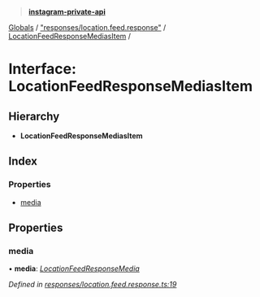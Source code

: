 > **[instagram-private-api](../README.md)**

[Globals](../README.md) / ["responses/location.feed.response"](../modules/_responses_location_feed_response_.md) / [LocationFeedResponseMediasItem](_responses_location_feed_response_.locationfeedresponsemediasitem.md) /

# Interface: LocationFeedResponseMediasItem

## Hierarchy

* **LocationFeedResponseMediasItem**

## Index

### Properties

* [media](_responses_location_feed_response_.locationfeedresponsemediasitem.md#media)

## Properties

###  media

• **media**: *[LocationFeedResponseMedia](_responses_location_feed_response_.locationfeedresponsemedia.md)*

*Defined in [responses/location.feed.response.ts:19](https://github.com/dilame/instagram-private-api/blob/173bc62/src/responses/location.feed.response.ts#L19)*